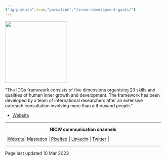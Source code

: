 ```yaml
---
{"dg-publish":true,"permalink":"/inner-development-goals/"}
---
```



<img src=" https://images.squarespace-cdn.com/content/v1/600d80b3387b98582a60354a/1611918478181-72BXXH4V0ATZ40877G2F/IDG_Logo_FINAL.png " height="200">

"The IDGs framework consists of five dimensions organising 23 skills and qualities of human inner growth and development. The framework has been developed by a team of international researchers after an extensive outreach consultation involving more than a thousand people."

- [Website](https://www.innerdevelopmentgoals.org/) 


***
<p style="text-align: center;font-weight:bold";>NICW communication channels</p>

󠁧 |[Website](https://nationalinfrastructurecommission.wales)| [Mastodon](https://toot.wales/@NICW) | [Pixelfed](https://pix.toot.wales/NICW) | [Linkedin](https://www.linkedin.com/company/26268509/) | [Twitter](https://twitter.com/InfraCommCymru) |
***
Page last updated 10 Mar 2023